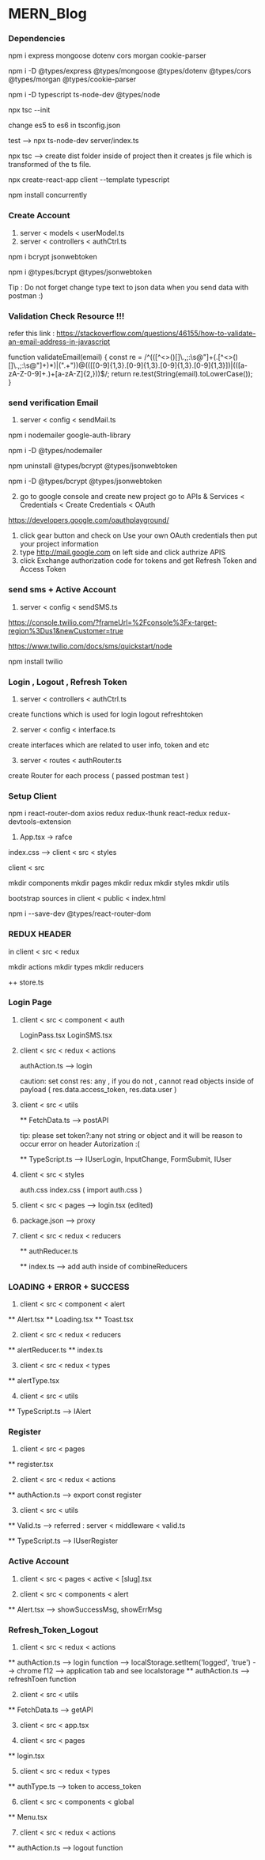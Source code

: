 # MERN_Blog

### Dependencies

npm i express mongoose dotenv cors morgan cookie-parser

npm i -D @types/express @types/mongoose @types/dotenv @types/cors @types/morgan @types/cookie-parser

npm i -D typescript ts-node-dev @types/node

npx tsc --init

change es5 to es6 in tsconfig.json

test --> npx ts-node-dev server/index.ts

npx tsc --> create dist folder inside of project then it creates js file which is transformed of the ts file.

npx create-react-app client --template typescript

npm install concurrently

### Create Account

1. server < models < userModel.ts
2. server < controllers < authCtrl.ts

npm i bcrypt jsonwebtoken

npm i @types/bcrypt @types/jsonwebtoken

Tip : Do not forget change type text to json data when you send data with postman :)

### Validation Check Resource !!!

refer this link : https://stackoverflow.com/questions/46155/how-to-validate-an-email-address-in-javascript

function validateEmail(email) {
const re = /^(([^<>()[\]\\.,;:\s@"]+(\.[^<>()[\]\\.,;:\s@"]+)\*)|(".+"))@((\[[0-9]{1,3}\.[0-9]{1,3}\.[0-9]{1,3}\.[0-9]{1,3}\])|(([a-zA-Z\-0-9]+\.)+[a-zA-Z]{2,}))$/;
return re.test(String(email).toLowerCase());
}

### send verification Email

1. server < config < sendMail.ts

npm i nodemailer google-auth-library

npm i -D @types/nodemailer

npm uninstall @types/bcrypt @types/jsonwebtoken

npm i -D @types/bcrypt @types/jsonwebtoken

2. go to google console and create new project
   go to APIs & Services < Credentials < Create Credentials < OAuth

https://developers.google.com/oauthplayground/

1.  click gear button and check on Use your own OAuth credentials then put your project information
2.  type http://mail.google.com on left side and click authrize APIS
3.  click Exchange authorization code for tokens and get Refresh Token and Access Token

### send sms + Active Account

1. server < config < sendSMS.ts

https://console.twilio.com/?frameUrl=%2Fconsole%3Fx-target-region%3Dus1&newCustomer=true

https://www.twilio.com/docs/sms/quickstart/node

npm install twilio

### Login , Logout , Refresh Token

1. server < controllers < authCtrl.ts

create functions which is used for login logout refreshtoken

2. server < config < interface.ts

create interfaces which are related to user info, token and etc

3. server < routes < authRouter.ts

create Router for each process ( passed postman test )

### Setup Client

npm i react-router-dom axios redux redux-thunk react-redux redux-devtools-extension

1. App.tsx -> rafce

index.css --> client < src < styles

client < src

mkdir components
mkdir pages
mkdir redux
mkdir styles
mkdir utils

bootstrap sources in client < public < index.html

npm i --save-dev @types/react-router-dom

### REDUX HEADER

in client < src < redux

mkdir actions
mkdir types
mkdir reducers

++ store.ts

### Login Page

1. client < src < component < auth

   LoginPass.tsx
   LoginSMS.tsx

2. client < src < redux < actions

   authAction.ts --> login

   caution: set const res: any , if you do not , cannot read objects inside of payload ( res.data.access_token, res.data.user )

3. client < src < utils

   \*\* FetchData.ts --> postAPI

   tip: please set token?:any not string or object and it will be reason to occur error on header Autorization
   :(

   \*\* TypeScript.ts --> IUserLogin, InputChange, FormSubmit, IUser

4. client < src < styles

   auth.css
   index.css ( import auth.css )

5. client < src < pages --> login.tsx (edited)

6. package.json --> proxy

7. client < src < redux < reducers

   \*\* authReducer.ts

   \*\* index.ts --> add auth inside of combineReducers

### LOADING + ERROR + SUCCESS

1. client < src < component < alert

** Alert.tsx
** Loading.tsx
\*\* Toast.tsx

2.  client < src < redux < reducers

\*\* alertReducer.ts
\*\* index.ts

3. client < src < redux < types

\*\* alertType.tsx

4. client < src < utils

\*\* TypeScript.ts --> IAlert

### Register

1. client < src < pages

\*\* register.tsx

2. client < src < redux < actions

\*\* authAction.ts --> export const register

3. client < src < utils

\*\* Valid.ts --> referred : server < middleware < valid.ts

\*\* TypeScript.ts --> IUserRegister

### Active Account

1. client < src < pages < active < [slug].tsx

2. client < src < components < alert

\*\* Alert.tsx --> showSuccessMsg, showErrMsg

### Refresh_Token_Logout

1. client < src < redux < actions

\*\* authAction.ts --> login function --> localStorage.setItem('logged', 'true') --> chrome f12 --> application tab and see localstorage
\*\* authAction.ts --> refreshToen function

2. client < src < utils

\*\* FetchData.ts --> getAPI

3. client < src < app.tsx

4. client < src < pages

\*\* login.tsx

5. client < src < redux < types

\*\* authType.ts --> token to access_token

6. client < src < components < global

\*\* Menu.tsx

7. client < src < redux < actions

\*\* authAction.ts --> logout function
